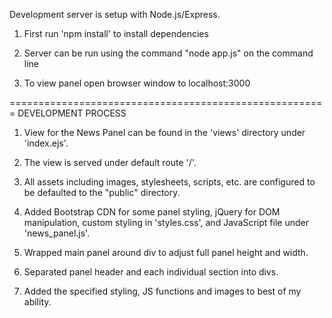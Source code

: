 Development server is setup with Node.js/Express. 

1. First run 'npm install' to install dependencies

2. Server can be run using the command "node app.js" on the command line

3. To view panel open browser window to localhost:3000

=======================================================
DEVELOPMENT PROCESS

1. View for the News Panel can be found in the 'views' directory under 'index.ejs'.

2. The view is served under default route '/'.

3. All assets including images, stylesheets, scripts, etc. are configured to be defaulted to the "public" directory.

4. Added Bootstrap CDN for some panel styling, jQuery for DOM manipulation, custom styling in 'styles.css', and JavaScript file under 'news_panel.js'.

5. Wrapped main panel around div to adjust full panel height and width.

6. Separated panel header and each individual section into divs.

7. Added the specified styling, JS functions and images to best of my ability.


